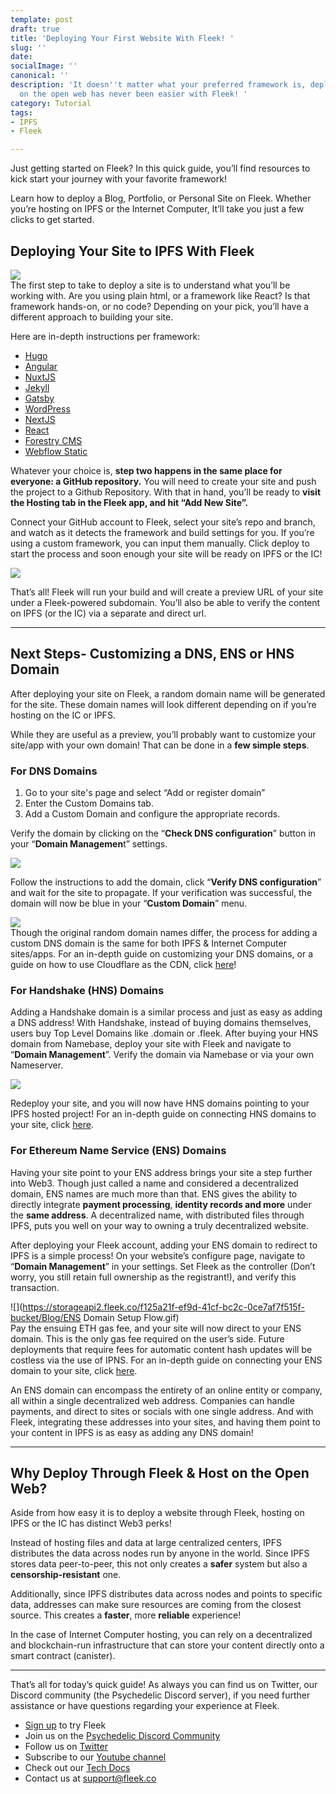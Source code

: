 ```yaml
---
template: post
draft: true
title: 'Deploying Your First Website With Fleek! '
slug: ''
date: 
socialImage: ''
canonical: ''
description: 'It doesn''t matter what your preferred framework is, deploying a website
  on the open web has never been easier with Fleek! '
category: Tutorial
tags:
- IPFS
- Fleek

---
```

Just getting started on Fleek? In this quick guide, you’ll find resources to kick start your journey with your favorite framework!

Learn how to deploy a Blog, Portfolio, or Personal Site on Fleek. Whether you’re hosting on IPFS or the Internet Computer, It’ll take you just a few clicks to get started.

## Deploying Your Site to IPFS With Fleek

![](https://storageapi2.fleek.co/f125a21f-ef9d-41cf-bc2c-0ce7af7f515f-bucket/Blog/deploy-settings.png)  
The first step to take to deploy a site is to understand what you’ll be working with. Are you using plain html, or a framework like React? Is that framework hands-on, or no code? Depending on your pick, you’ll have a different approach to building your site.

Here are in-depth instructions per framework:

* [Hugo](https://blog.fleek.co/posts/go-with-hugo-and-fleek)
* [Angular](https://blog.fleek.co/posts/angularjs-on-ipfs-on-fleek)
* [NuxtJS](https://blog.fleek.co/posts/Deploying-nuxtJS-through-IPFS-on-Fleek)
* [Jekyll](https://blog.fleek.co/posts/deploy-jekyll-blog-on-fleek)
* [Gatsby](https://blog.fleek.co/posts/Gatsby-Fleek)
* [WordPress](https://blog.fleek.co/posts/wordpress+fleek)
* [NextJS](https://blog.fleek.co/posts/fleek-nextJS)
* [React](https://blog.fleek.co/posts/fleek-create-react-app)
* [Forestry CMS](https://blog.fleek.co/posts/make-website-without-coding-cms)
* [Webflow Static](https://blog.fleek.co/posts/hosting-static-webflow-sites-on-fleek)

Whatever your choice is, **step two happens in the same place for everyone: a GitHub repository.** You will need to create your site and push the project to a Github Repository. With that in hand, you’ll be ready to **visit the Hosting tab in the Fleek app, and hit “Add New Site”.**

Connect your GitHub account to Fleek, select your site’s repo and branch, and watch as it detects the framework and build settings for you. If you’re using a custom framework, you can input them manually. Click deploy to start the process and soon enough your site will be ready on IPFS or the IC!

![](https://storageapi2.fleek.co/f125a21f-ef9d-41cf-bc2c-0ce7af7f515f-bucket/Blog/Git_to_Fleek_-_HD_720p_AdobeCreativeCloudExpress.gif)

That’s all! Fleek will run your build and will create a preview URL of your site under a Fleek-powered subdomain. You’ll also be able to verify the content on IPFS (or the IC) via a separate and direct url.

***

## Next Steps- Customizing a DNS, ENS or HNS Domain

After deploying your site on Fleek, a random domain name will be generated for the site. These domain names will look different depending on if you’re hosting on the IC or IPFS.

While they are useful as a preview, you’ll probably want to customize your site/app with your own domain! That can be done in a **few simple steps**.

### For DNS Domains

1. Go to your site's page and select “Add or register domain”
2. Enter the Custom Domains tab.
3. Add a Custom Domain and configure the appropriate records.

Verify the domain by clicking on the “**Check DNS configuration**” button in your “**Domain Managemen**t” settings.

![](https://storageapi2.fleek.co/f125a21f-ef9d-41cf-bc2c-0ce7af7f515f-bucket/Blog/checkdns.png)

Follow the instructions to add the domain, click “**Verify DNS configuration**” and wait for the site to propagate. If your verification was successful, the domain will now be blue in your “**Custom Domain**” menu.

![](https://storageapi2.fleek.co/f125a21f-ef9d-41cf-bc2c-0ce7af7f515f-bucket/Blog/finished-add-domain.png)  
Though the original random domain names differ, the process for adding a custom DNS domain is the same for both IPFS & Internet Computer sites/apps. For an in-depth guide on customizing your DNS domains, or a guide on how to use Cloudflare as the CDN, click [here](https://docs.fleek.co/domain-management/custom-dns-domains/)!

### For Handshake (HNS) Domains

Adding a Handshake domain is a similar process and just as easy as adding a DNS address! With Handshake, instead of buying domains themselves, users buy Top Level Domains like .domain or .fleek. After buying your HNS domain from Namebase, deploy your site with Fleek and navigate to “**Domain Management**”. Verify the domain via Namebase or via your own Nameserver.

![](https://storageapi2.fleek.co/f125a21f-ef9d-41cf-bc2c-0ce7af7f515f-bucket/Blog/records.png)

Redeploy your site, and you will now have HNS domains pointing to your IPFS hosted project! For an in-depth guide on connecting HNS domains to your site, click [here](https://docs.fleek.co/domain-management/hns-domains/).

### For Ethereum Name Service (ENS) Domains

Having your site point to your ENS address brings your site a step further into Web3. Though just called a name and considered a decentralized domain, ENS names are much more than that. ENS gives the ability to directly integrate **payment processing**, **identity records and more** under the **same address**. A decentralized name, with distributed files through IPFS, puts you well on your way to owning a truly decentralized website.

After deploying your Fleek account, adding your ENS domain to redirect to IPFS is a simple process! On your website’s configure page, navigate to “**Domain Management**” in your settings. Set Fleek as the controller (Don’t worry, you still retain full ownership as the registrant!), and verify this transaction.

![](https://storageapi2.fleek.co/f125a21f-ef9d-41cf-bc2c-0ce7af7f515f-bucket/Blog/ENS Domain Setup Flow.gif)  
Pay the ensuing ETH gas fee, and your site will now direct to your ENS domain. This is the only gas fee required on the user’s side. Future deployments that require fees for automatic content hash updates will be costless via the use of IPNS. For an in-depth guide on connecting your ENS domain to your site, click [here](https://blog.fleek.co/posts/guide-ens-domains-ipfs-ethereum-name-service).

An ENS domain can encompass the entirety of an online entity or company, all within a single decentralized web address. Companies can handle payments, and direct to sites or socials with one single address. And with Fleek, integrating these addresses into your sites, and having them point to your content in IPFS is as easy as adding any DNS domain!

***

## Why Deploy Through Fleek & Host on the Open Web?

Aside from how easy it is to deploy a website through Fleek, hosting on IPFS or the IC has distinct Web3 perks!

Instead of hosting files and data at large centralized centers, IPFS distributes the data across nodes run by anyone in the world. Since IPFS stores data peer-to-peer, this not only creates a **safer** system but also a **censorship-resistant** one.

Additionally, since IPFS distributes data across nodes and points to specific data, addresses can make sure resources are coming from the closest source. This creates a **faster**, more **reliable** experience!

In the case of Internet Computer hosting, you can rely on a decentralized and blockchain-run infrastructure that can store your content directly onto a smart contract (canister).

***

That’s all for today’s quick guide! As always you can find us on Twitter, our Discord community (the Psychedelic Discord server), if you need further assistance or have questions regarding your experience at Fleek.

* [Sign up](https://app.fleek.co/) to try Fleek
* Join us on the [Psychedelic Discord Community](https://slack.fleek.co/)
* Follow us on [Twitter](https://twitter.com/FleekHQ)
* Subscribe to our [Youtube channel](https://www.youtube.com/channel/UCBzlwYM0JjZpjDZ52-SLUmw)
* Check out our [Tech Docs](https://docs.fleek.co/)
* Contact us at support@fleek.co